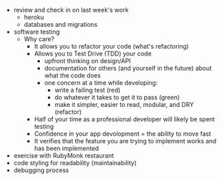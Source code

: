 - review and check in on last week's work
  - heroku
  - databases and migrations
- software testing
  - Why care?
    - It allows you to refactor your code (what's refactoring)
    - Allows you to Test Drive (TDD) your code
      - upfront thinking on design/API
      - documentation for others (and yourself in the future) about what the code does
      - one concern at a time while developing: 
        - write a failing test (red)
        - do whatever it takes to get it to pass (green)
        - make it simpler, easier to read, modular, and DRY (refactor)
    - Half of your time as a professional developer will likely be spent testing
    - Confidence in your app devolopment = the ability to move fast
    - It verifies that the feature you are trying to implement works and has been implemented
- exercise with RubyMonk restaurant
- code styling for readability (maintainability)
- debugging process

